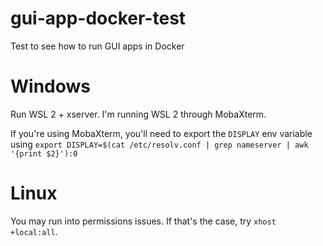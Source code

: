 # gui-app-docker-test

Test to see how to run GUI apps in Docker

# Windows

Run WSL 2 + xserver. I'm running WSL 2 through MobaXterm.

If you're using MobaXterm, you'll need to export the `DISPLAY` env variable using `export DISPLAY=$(cat /etc/resolv.conf | grep nameserver | awk '{print $2}'):0`

# Linux

You may run into permissions issues. If that's the case, try `xhost +local:all`.

